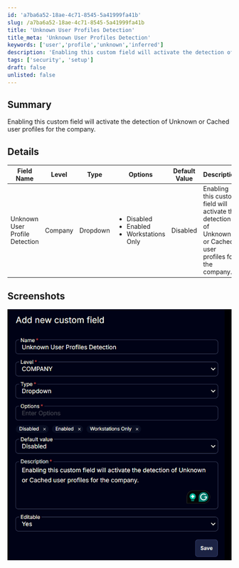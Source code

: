 ```yaml
---
id: 'a7ba6a52-18ae-4c71-8545-5a41999fa41b'
slug: /a7ba6a52-18ae-4c71-8545-5a41999fa41b
title: 'Unknown User Profiles Detection'
title_meta: 'Unknown User Profiles Detection'
keywords: ['user','profile','unknown','inferred']
description: 'Enabling this custom field will activate the detection of Unknown or Cached user profiles for the company.'
tags: ['security', 'setup']
draft: false
unlisted: false
---
```


## Summary

Enabling this custom field will activate the detection of Unknown or Cached user profiles for the company.

## Details

| Field Name | Level | Type | Options |  Default Value | Description | Editable |
| ---------- | ----- | ---- | ------- | -------------- | ----------- | -------- |
| Unknown User Profile Detection | Company | Dropdown | <ul><li>Disabled</li><li>Enabled</li><li>Workstations Only</li></ul> | Disabled | Enabling this custom field will activate the detection of Unknown or Cached user profiles for the company. | Yes |


## Screenshots

![Image1](../../../static/img/docs/a7ba6a52-18ae-4c71-8545-5a41999fa41b/Image1.png)